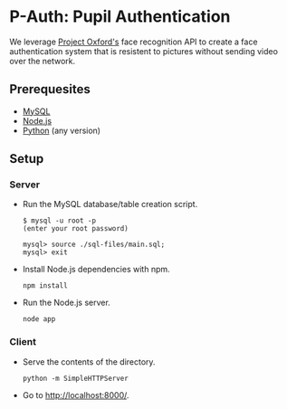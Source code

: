 # P-Auth: Pupil Authentication

We leverage [Project Oxford's](https://www.projectoxford.ai/) face recognition
API to create a face authentication system that is resistent to pictures without
sending video over the network.

## Prerequesites
* [MySQL](https://www.mysql.com/)
* [Node.js](https://nodejs.org/)
* [Python](https://www.python.org/) (any version)

## Setup
### Server
* Run the MySQL database/table creation script.
  ```
  $ mysql -u root -p
  (enter your root password)
  
  mysql> source ./sql-files/main.sql;
  mysql> exit
  ```
* Install Node.js dependencies with npm.
  
  ```
  npm install
  ```
* Run the Node.js server.
  
  ```
  node app
  ```

### Client
* Serve the contents of the directory.
  
  ```
  python -m SimpleHTTPServer
  ```
* Go to [http://localhost:8000/](http://localhost:8000/).
